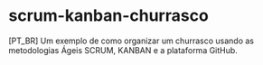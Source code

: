 # scrum-kanban-churrasco
[PT_BR] Um exemplo de como organizar um churrasco usando as metodologias Ágeis SCRUM, KANBAN e a plataforma GitHub.
